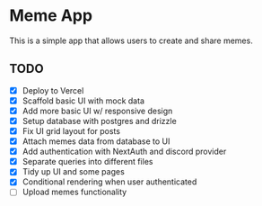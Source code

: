 # Meme App

This is a simple app that allows users to create and share memes.

## TODO

- [x] Deploy to Vercel
- [x] Scaffold basic UI with mock data
- [x] Add more basic UI w/ responsive design
- [x] Setup database with postgres and drizzle
- [x] Fix UI grid layout for posts
- [x] Attach memes data from database to UI
- [x] Add authentication with NextAuth and discord provider
- [x] Separate queries into different files
- [x] Tidy up UI and some pages
- [x] Conditional rendering when user authenticated
- [ ] Upload memes functionality

